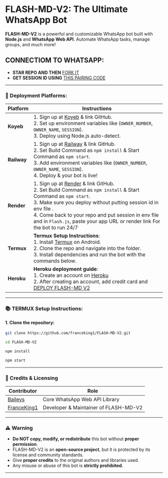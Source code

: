 # FLASH-MD-V2: The Ultimate WhatsApp Bot

**FLASH-MD-V2** is a powerful and customizable WhatsApp bot built with **Node.js** and **WhatsApp Web API**. Automate WhatsApp tasks, manage groups, and much more!

## CONNECTIOM TO WHATSAPP:
- **STAR REPO AND THEN** [FORK IT](https://github.com/franceking1/Flash-Md-V2/fork) 
- **GET SESSION ID USING** [THIS PAIRING CODE](https://flash-sessions-2025.onrender.com/pair) 

---

### 🚀 Deployment Platforms:

| **Platform** | **Instructions** |
|--------------|------------------|
| **Koyeb**    | 1. Sign up at [Koyeb](https://www.koyeb.com) & link GitHub.<br> 2. Set up environment variables like (`OWNER_NUMBER`, `OWNER_NAME`, `SESSION`).<br> 3. Deploy using Node.js auto-detect. |
| **Railway**  | 1. Sign up at [Railway](https://railway.app) & link GitHub.<br> 2. Set Build Command as `npm install` & Start Command as `npm start`.<br> 3. Add environment variables like (`OWNER_NUMBER`, `OWNER_NAME`, `SESSION`).<br> 4. Deploy & your bot is live! |
| **Render**   | 1. Sign up at [Render](https://render.com) & link GitHub.<br> 2. Set Build Command as `npm install` & Start Command as `npm start`.<br> 3. Make sure you deploy without putting session id in env file .<br> 4. Come back to your repo and put session in env file and in `Flash.js`, paste your app URL or render link For the bot to run 24/7|
| **Termux**   | **Termux Setup Instructions**:<br> 1. Install [Termux](https://f-droid.org/packages/com.termux/) on Android.<br> 2. Clone the repo and navigate into the folder.<br> 3. Install dependencies and run the bot with the commands below. |
| **Heroku**   | **Heroku deployment guide**:<br> 1. Create an account on  [Heroku](https://signup.heroku.com)<br> 2. After creating an account, add credit card and [DEPLOY FLASH-MD V2](https://france-king.vercel.app/) <br>  
---

### 📚 TERMUX Setup Instructions:

#### 1. Clone the repository:

```bash
git clone https://github.com/franceking1/FLASH-MD-V2.git
```
```bash
cd FLASH-MD-V2
```
```bash
npm install
```
```bash
npm start

``` 
---

### 🙏 Credits & Licensing

| **Contributor** | **Role** |
|------------------|----------|
| [Baileys](https://github.com/adiwajshing/Baileys) | Core WhatsApp Web API Library |
| [FranceKing1](https://github.com/franceking1) | Developer & Maintainer of FLASH-MD-V2 |

---

### ⚠️ Warning

- **Do NOT copy, modify, or redistribute** this bot without **proper permission**.
- FLASH-MD-V2 is an **open-source project**, but it is protected by its license and community standards.
- Give **proper credits** to the original authors and libraries used.
- Any misuse or abuse of this bot is **strictly prohibited**.

---
